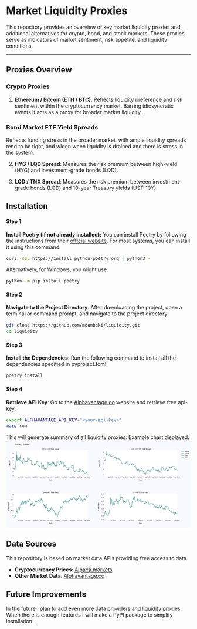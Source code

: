 # Market Liquidity Proxies

This repository provides an overview of key market liquidity proxies and additional alternatives for crypto, bond, and stock markets. These proxies serve as indicators of market sentiment, risk appetite, and liquidity conditions.

---

## Proxies Overview

### Crypto Proxies

1. **Ethereum / Bitcoin (ETH / BTC)**:
Reflects liquidity preference and risk sentiment within the cryptocurrency market. Barring idiosyncratic events it acts as a proxy for broader market liquidity.

### Bond Market ETF Yield Spreads
Reflects funding stress in the broader market, with ample liquidity spreads tend to be tight, and widen when liquidity is drained and there is stress in the system.

2. **HYG / LQD Spread**:
Measures the risk premium between high-yield (HYG) and investment-grade bonds (LQD).

3. **LQD / TNX Spread**:
Measures the risk premium between investment-grade bonds (LQD) and 10-year Treasury yields (UST-10Y).


## Installation

#### Step 1
**Install Poetry (if not already installed):**
You can install Poetry by following the instructions from their [official website](https://python-poetry.org/).
For most systems, you can install it using this command:
```bash
curl -sSL https://install.python-poetry.org | python3 -
```

Alternatively, for Windows, you might use:
```bash
python -m pip install poetry
```

#### Step 2
**Navigate to the Project Directory**: After downloading the project, open a terminal or command prompt, and navigate to the project directory:
```bash
git clone https://github.com/mdambski/liquidity.git
cd liquidity
```

#### Step 3
**Install the Dependencies**: Run the following command to install all the dependencies specified in pyproject.toml:
```bash
poetry install
```

#### Step 4
**Retrieve API Key**: Go to the [Alphavantage.co](https://www.alphavantage.co/) website and retrieve free api-key.
```bash
export ALPHAVANTAGE_API_KEY="<your-api-key>"
make run
```

This will generate summary of all liquidity proxies:
Example chart displayed:
![Liquidity proxies](liquidity/data/examples/liquidity-proxies.png)


## Data Sources

This repository is based on market data APIs providing free access to data.

- **Cryptocurrency Prices**: [Alpaca.markets](https://alpaca.markets/)
- **Other Market Data**: [Alphavantage.co](https://www.alphavantage.co/)


## Future Improvements
In the future I plan to add even more data providers and liquidity proxies.
When there is enough features I will make a PyPI package to simplify installation.
